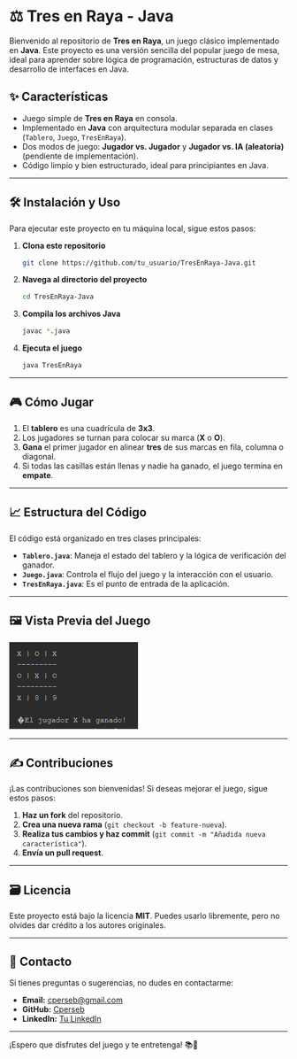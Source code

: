 # ⚖️ Tres en Raya - Java

Bienvenido al repositorio de **Tres en Raya**, un juego clásico implementado en **Java**. Este proyecto es una versión sencilla del popular juego de mesa, ideal para aprender sobre lógica de programación, estructuras de datos y desarrollo de interfaces en Java.

## ✨ Características

- Juego simple de **Tres en Raya** en consola.
- Implementado en **Java** con arquitectura modular separada en clases (`Tablero`, `Juego`, `TresEnRaya`).
- Dos modos de juego: **Jugador vs. Jugador** y **Jugador vs. IA (aleatoria)** (pendiente de implementación).
- Código limpio y bien estructurado, ideal para principiantes en Java.

---

## 🛠 Instalación y Uso

Para ejecutar este proyecto en tu máquina local, sigue estos pasos:

1. **Clona este repositorio**
   ```bash
   git clone https://github.com/tu_usuario/TresEnRaya-Java.git
   ```

2. **Navega al directorio del proyecto**
   ```bash
   cd TresEnRaya-Java
   ```

3. **Compila los archivos Java**
   ```bash
   javac *.java
   ```

4. **Ejecuta el juego**
   ```bash
   java TresEnRaya
   ```

---

## 🎮 Cómo Jugar

1. El **tablero** es una cuadrícula de **3x3**.
2. Los jugadores se turnan para colocar su marca (**X** o **O**).
3. **Gana** el primer jugador en alinear **tres** de sus marcas en fila, columna o diagonal.
4. Si todas las casillas están llenas y nadie ha ganado, el juego termina en **empate**.

---

## 📈 Estructura del Código

El código está organizado en tres clases principales:

- **`Tablero.java`**: Maneja el estado del tablero y la lógica de verificación del ganador.
- **`Juego.java`**: Controla el flujo del juego y la interacción con el usuario.
- **`TresEnRaya.java`**: Es el punto de entrada de la aplicación.

---

## 🖼 Vista Previa del Juego

![Tablero del juego Tres en Raya](tablero_juego.png "Ejemplo de una partida en Tres en Raya")


---

## ✍️ Contribuciones

¡Las contribuciones son bienvenidas! Si deseas mejorar el juego, sigue estos pasos:

1. **Haz un fork** del repositorio.
2. **Crea una nueva rama** (`git checkout -b feature-nueva`).
3. **Realiza tus cambios y haz commit** (`git commit -m "Añadida nueva característica"`).
4. **Envía un pull request**.

---

## 🗃️ Licencia

Este proyecto está bajo la licencia **MIT**. Puedes usarlo libremente, pero no olvides dar crédito a los autores originales.

---

## 👤 Contacto

Si tienes preguntas o sugerencias, no dudes en contactarme:
- **Email:** cperseb@gmail.com
- **GitHub:** [Cperseb](https://github.com/Cperseb)
- **LinkedIn:** [Tu LinkedIn](https://www.linkedin.com/in/tu-perfil)

---

¡Espero que disfrutes del juego y te entretenga! 📚🚀

